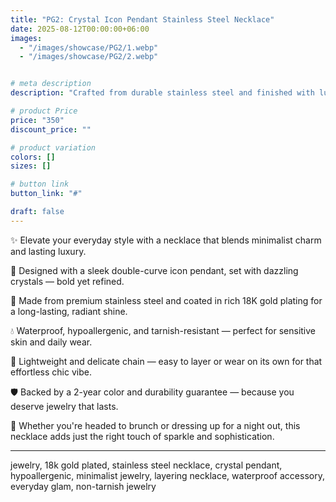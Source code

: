```yaml
---
title: "PG2: Crystal Icon Pendant Stainless Steel Necklace"
date: 2025-08-12T00:00:00+06:00
images: 
  - "/images/showcase/PG2/1.webp"
  - "/images/showcase/PG2/2.webp"


# meta description
description: "Crafted from durable stainless steel and finished with luxurious 18K gold plating, this necklace features a sparkling crystal-studded icon pendant — elegant, hypoallergenic, and perfect for everyday wear."

# product Price
price: "350"
discount_price: ""

# product variation
colors: []
sizes: []

# button link
button_link: "#"

draft: false
---
```


✨ Elevate your everyday style with a necklace that blends minimalist charm and lasting luxury.

💎 Designed with a sleek double-curve icon pendant, set with dazzling crystals — bold yet refined.

🌟 Made from premium stainless steel and coated in rich 18K gold plating for a long-lasting, radiant shine.

💧 Waterproof, hypoallergenic, and tarnish-resistant — perfect for sensitive skin and daily wear.

🔗 Lightweight and delicate chain — easy to layer or wear on its own for that effortless chic vibe.

🛡️ Backed by a 2-year color and durability guarantee — because you deserve jewelry that lasts.

💖 Whether you're headed to brunch or dressing up for a night out, this necklace adds just the right touch of sparkle and sophistication.

---
jewelry, 18k gold plated, stainless steel necklace, crystal pendant, hypoallergenic, minimalist jewelry, layering necklace, waterproof accessory, everyday glam, non-tarnish jewelry
